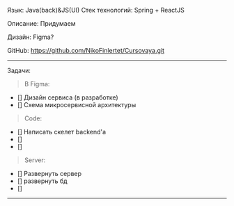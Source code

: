 Язык: Java(back)&JS(UI)
Стек технологий: Spring + ReactJS

Описание:
	Придумаем

Дизайн: Figma?

GitHub: https://github.com/NikoFinlertet/Cursovaya.git

---
Задачи:
>В Figma:
 - [] Дизайн сервиса (в разработке)
 - [] Схема микросервисной архитектуры 

>Code:
 - [] Написать скелет backend'а
 - []
 - []

>Server:
 - [] Развернуть сервер
 - [] развернуть бд
 - [] 
---
